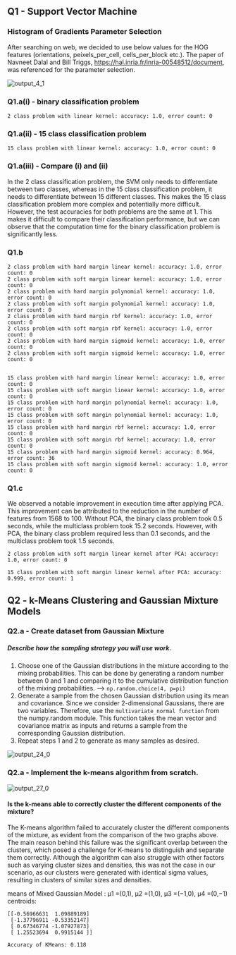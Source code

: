 ## Q1 - Support Vector Machine


### Histogram of Gradients Parameter Selection
After searching on web, we decided to use below values for the HOG features (orientations, peixels_per_cell, cells_per_block etc.). The paper of Navneet Dalal and Bill Triggs, https://hal.inria.fr/inria-00548512/document, was referenced for the parameter selection.

![output_4_1](https://github.com/laylaylo/Machine-Learning-Algorithms/assets/74381463/e47cf481-9d99-4b3e-bafe-43b40cd32093)
    
### Q1.a(i) - binary classification problem

    2 class problem with linear kernel: accuracy: 1.0, error count: 0


### Q1.a(ii) - 15 class classification problem

    15 class problem with linear kernel: accuracy: 1.0, error count: 0


### Q1.a(iii) - Compare (i) and (ii)

In the 2 class classification problem, the SVM only needs to differentiate between two classes, whereas in the 15 class classification problem, it needs to differentiate between 15 different classes. This makes the 15 class classification problem more complex and potentially more difficult. However, the test accuracies for both problems are the same at 1. This makes it difficult to compare their classification performance, but we can observe that the computation time for the binary classification problem is significantly less.

### Q1.b


    2 class problem with hard margin linear kernel: accuracy: 1.0, error count: 0
    2 class problem with soft margin linear kernel: accuracy: 1.0, error count: 0
    2 class problem with hard margin polynomial kernel: accuracy: 1.0, error count: 0
    2 class problem with soft margin polynomial kernel: accuracy: 1.0, error count: 0
    2 class problem with hard margin rbf kernel: accuracy: 1.0, error count: 0
    2 class problem with soft margin rbf kernel: accuracy: 1.0, error count: 0
    2 class problem with hard margin sigmoid kernel: accuracy: 1.0, error count: 0
    2 class problem with soft margin sigmoid kernel: accuracy: 1.0, error count: 0


    15 class problem with hard margin linear kernel: accuracy: 1.0, error count: 0
    15 class problem with soft margin linear kernel: accuracy: 1.0, error count: 0
    15 class problem with hard margin polynomial kernel: accuracy: 1.0, error count: 0
    15 class problem with soft margin polynomial kernel: accuracy: 1.0, error count: 0
    15 class problem with hard margin rbf kernel: accuracy: 1.0, error count: 0
    15 class problem with soft margin rbf kernel: accuracy: 1.0, error count: 0
    15 class problem with hard margin sigmoid kernel: accuracy: 0.964, error count: 36
    15 class problem with soft margin sigmoid kernel: accuracy: 1.0, error count: 0


### Q1.c

We observed a notable improvement in execution time after applying PCA. This improvement can be attributed to the reduction in the number of features from 1568 to 100. Without PCA, the binary class problem took 0.5 seconds, while the multiclass problem took 15.2 seconds. However, with PCA, the binary class problem required less than 0.1 seconds, and the multiclass problem took 1.5 seconds.

    2 class problem with soft margin linear kernel after PCA: accuracy: 1.0, error count: 0

    15 class problem with soft margin linear kernel after PCA: accuracy: 0.999, error count: 1


## Q2 - k-Means Clustering and Gaussian Mixture Models
### Q2.a - Create dataset from Gaussian Mixture
##### Describe how the sampling strategy you will use work.
1. Choose one of the Gaussian distributions in the mixture according to the mixing probabilities. This can be done by generating a random number between 0 and 1 and comparing it to the cumulative distribution function of the mixing probabilities. --> ```np.random.choice(4, p=pi)```
2. Generate a sample from the chosen Gaussian distribution using its mean and covariance. Since we consider 2-dimensional Gaussians, there are two variables. Therefore, use the ```multivariate_normal function``` from the numpy.random module. This function takes the mean vector and covariance matrix as inputs and returns a sample from the corresponding Gaussian distribution.
3. Repeat steps 1 and 2 to generate as many samples as desired.

![output_24_0](https://github.com/laylaylo/Machine-Learning-Algorithms/assets/74381463/7d7a40c4-06ac-4295-a312-a59a27982056)

### Q2.a - Implement the k-means algorithm from scratch.
    
![output_27_0](https://github.com/laylaylo/Machine-Learning-Algorithms/assets/74381463/6101e07b-7e40-41e6-99b4-919aa7bb6d8d)

#### Is the k-means able to correctly cluster the different components of the mixture?
The K-means algorithm failed to accurately cluster the different components of the mixture, as evident from the comparison of the two graphs above. The main reason behind this failure was the significant overlap between the clusters, which posed a challenge for K-means to distinguish and separate them correctly. Although the algorithm can also struggle with other factors such as varying cluster sizes and densities, this was not the case in our scenario, as our clusters were generated with identical sigma values, resulting in clusters of similar sizes and densities.

means of Mixed Gaussian Model : μ1 =(0,1), μ2 =(1,0), μ3 =(−1,0), μ4 =(0,−1)
centroids:

    [[-0.56966631  1.09889189]
     [-1.37796911 -0.53352147]
     [ 0.67346774 -1.07927873]
     [ 1.25523694  0.9915144 ]]
     
    Accuracy of KMeans: 0.118

